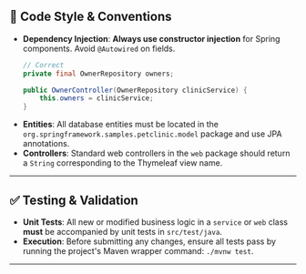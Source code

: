 ## 📝 Code Style & Conventions

* **Dependency Injection**: **Always use constructor injection** for Spring components. Avoid `@Autowired` on fields.
    ```java
    // Correct
    private final OwnerRepository owners;

    public OwnerController(OwnerRepository clinicService) {
        this.owners = clinicService;
    }
    ```
* **Entities**: All database entities must be located in the `org.springframework.samples.petclinic.model` package and use JPA annotations.
* **Controllers**: Standard web controllers in the `web` package should return a `String` corresponding to the Thymeleaf view name.

---

## ✅ Testing & Validation

* **Unit Tests**: All new or modified business logic in a `service` or `web` class **must** be accompanied by unit tests in `src/test/java`.
* **Execution**: Before submitting any changes, ensure all tests pass by running the project's Maven wrapper command: `./mvnw test`.

---
